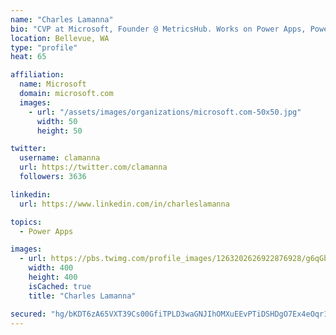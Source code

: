 ```yaml
---
name: "Charles Lamanna"
bio: "CVP at Microsoft, Founder @ MetricsHub. Works on Power Apps, Power Automate, Power Virtual Agent, Common Data Service and Dynamics 365."
location: Bellevue, WA
type: "profile"
heat: 65

affiliation:
  name: Microsoft
  domain: microsoft.com
  images:
    - url: "/assets/images/organizations/microsoft.com-50x50.jpg"
      width: 50
      height: 50

twitter:
  username: clamanna
  url: https://twitter.com/clamanna
  followers: 3636

linkedin:
  url: https://www.linkedin.com/in/charleslamanna

topics:
  - Power Apps

images:
  - url: https://pbs.twimg.com/profile_images/1263202626922876928/g6qGbHZ-_400x400.jpg
    width: 400
    height: 400
    isCached: true
    title: "Charles Lamanna"

secured: "hg/bKDT6zA65VXT39Cs00GfiTPLD3waGNJIhOMXuEEvPTiDSHDgO7Ex4eOqr1gva2ULqUBMurbvKzLsQtFHsE4In4Xn7kMKtW1afBQPb2eyToe1l6pthyMZBR7pBLnCv5h1PGLF3L5pURvlABZgnLc7JFrHhEZpWCdB+o4fGwGHNxmMcm8WJ0m/naWxM8uXgmxR3qBdQbf8e083IUNKBjya7JnOSbT978HecGx7DQNO1xROKRow6HlZpLsNFC3UPLAukTNK9zfYLkHqOWPfbCVPF4QCHS8/vx1SOnPMG4r9isZkPZ1/FMKZbWP0qTSrerq+xGothkXPPtwN41IG+M325uT8LOIWaBqWTbQR+k3dzw7+fvncwUQmwGv928v2MDBcNlmbhQCkESRVNKVb5NSLEULAnu4SA1yi7j3reZr4=;117m1605AYCFOqkNSYvhDA=="
---
```


